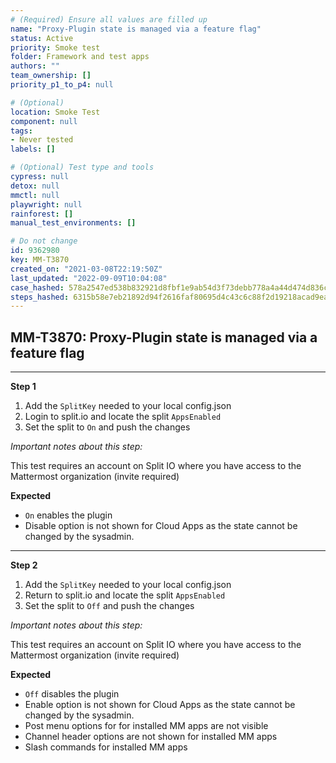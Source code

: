 ```yaml
---
# (Required) Ensure all values are filled up
name: "Proxy-Plugin state is managed via a feature flag"
status: Active
priority: Smoke test
folder: Framework and test apps
authors: ""
team_ownership: []
priority_p1_to_p4: null

# (Optional)
location: Smoke Test
component: null
tags: 
- Never tested
labels: []

# (Optional) Test type and tools
cypress: null
detox: null
mmctl: null
playwright: null
rainforest: []
manual_test_environments: []

# Do not change
id: 9362980
key: MM-T3870
created_on: "2021-03-08T22:19:50Z"
last_updated: "2022-09-09T10:04:08"
case_hashed: 578a2547ed538b832921d8fbf1e9ab54d3f73debb778a4a44d474d836ca86de6e2679f84ae19f69573845399bf2b6648
steps_hashed: 6315b58e7eb21892d94f2616faf80695d4c43c6c88f2d19218acad9eac7110487348468b298e15a1f1387666bcbb7196
---
```


<!-- (Auto-generated) Based on frontmatter's "key" and "name" -->

## MM-T3870: Proxy-Plugin state is managed via a feature flag

---

**Step 1**

1. Add the `SplitKey` needed to your local config.json
2. Login to split.io and locate the split `AppsEnabled`
3. Set the split to `On` and push the changes

_Important notes about this step:_

This test requires an account on Split IO where you have access to the Mattermost organization (invite required)

**Expected**

- `On` enables the plugin
- Disable option is not shown for Cloud Apps as the state cannot be changed by the sysadmin.

---

**Step 2**

1. Add the `SplitKey` needed to your local config.json
2. Return to split.io and locate the split `AppsEnabled`
3. Set the split to `Off` and push the changes

_Important notes about this step:_

This test requires an account on Split IO where you have access to the Mattermost organization (invite required)

**Expected**

- `Off` disables the plugin
- Enable option is not shown for Cloud Apps as the state cannot be changed by the sysadmin.
- Post menu options for for installed MM apps are not visible
- Channel header options are not shown for installed MM apps
- Slash commands for installed MM apps
